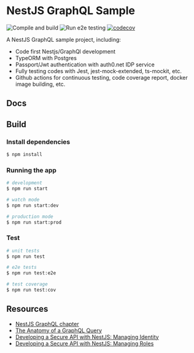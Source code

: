 # NestJS GraphQL Sample

![Compile and build](https://github.com/hantsy/nestjs-graphql-sample/workflows/build/badge.svg)
![Run e2e testing](https://github.com/hantsy/nestjs-graphql-sample/workflows/e2e/badge.svg)
[![codecov](https://codecov.io/gh/hantsy/nestjs-graphql-sample/branch/master/graph/badge.svg)](https://codecov.io/gh/hantsy/nestjs-graphql-sample)

A NestJS GraphQL sample project, including:

* Code first Nestjs/GraphQl development
* TypeORM with Postgres 
* Passport/Jwt authentication with auth0.net IDP service
* Fully testing codes with Jest, jest-mock-extended, ts-mockit, etc.
* Github actions for continuous testing, code coverage report, docker image building, etc.

## Docs




## Build
### Install dependencies

```bash
$ npm install
```

### Running the app

```bash
# development
$ npm run start

# watch mode
$ npm run start:dev

# production mode
$ npm run start:prod
```

### Test

```bash
# unit tests
$ npm run test

# e2e tests
$ npm run test:e2e

# test coverage
$ npm run test:cov
```

## Resources
* [NestJS GraphQL chapter](https://docs.nestjs.com/graphql/quick-start)
* [The Anatomy of a GraphQL Query](https://www.apollographql.com/blog/the-anatomy-of-a-graphql-query-6dffa9e9e747/)
* [Developing a Secure API with NestJS: Managing Identity](https://auth0.com/blog/developing-a-secure-api-with-nestjs-adding-authorization/)
* [Developing a Secure API with NestJS: Managing Roles](https://auth0.com/blog/developing-a-secure-api-with-nestjs-adding-role-based-access-control/)
